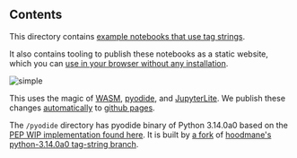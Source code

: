 ## Contents

This directory contains [example notebooks that use tag strings](./content/).

It also contains tooling to publish these notebooks as a static website, which you can [use in your browser without any installation](https://pauleveritt.github.io/tagstr-site/playground/lab/index.html?path=greet.ipynb).

![[simple](images/simple.png)](https://raw.githubusercontent.com/pauleveritt/tagstr-site/main/playground/images/simple.png)

This uses the magic of [WASM](https://webassembly.org/), [pyodide](https://pyodide.org/en/stable/), and [JupyterLite](https://jupyterlite.readthedocs.io/en/stable/). We publish these changes [automatically](../.github/workflows/playground.yaml) to [github pages](https://pages.github.com/).

The `/pyodide` directory has pyodide binary of Python 3.14.0a0 based on the [PEP WIP implementation found here](https://github.com/lysnikolaou/cpython/tag-strings-rebased). It is built by [a fork](https://github.com/koxudaxi/pyodide/tree/support_tag-strings-rebased) of [hoodmane's python-3.14.0a0 tag-string branch](https://github.com/hoodmane/pyodide/tree/314dev-string-fmt-pep).
